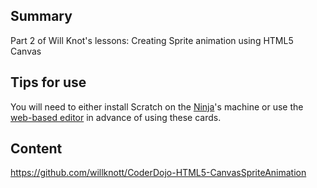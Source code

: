 ## Summary

 Part 2 of Will Knot's lessons: Creating Sprite animation
using HTML5 Canvas 

## Tips for use

You will need to either install Scratch on the
[Ninja](Ninja.md)'s machine or use the [web-based
editor](https://scratch.mit.edu/) in advance of using these cards.

## Content

<https://github.com/willknott/CoderDojo-HTML5-CanvasSpriteAnimation>
